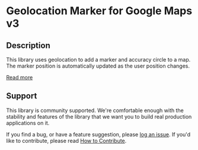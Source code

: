 Geolocation Marker for Google Maps v3
=====================================

## Description

This library uses geolocation to add a marker and accuracy circle to a map. The marker position is automatically updated as the user position changes.

[Read more][more]

## Support

This library is community supported. We're comfortable enough with the stability and features of
the library that we want you to build real production applications on it.

If you find a bug, or have a feature suggestion, please [log an issue][issues]. If you'd like to
contribute, please read [How to Contribute][contrib].

[issues]: https://github.com/googlemaps/v3-utility-library/issues
[contrib]: https://github.com/googlemaps/v3-utility-library/blob/master/archive/geolocationmarker/CONTRIB.md
[more]: http://htmlpreview.github.io/?https://github.com/googlemaps/v3-utility-library/blob/master/archive/geolocationmarker/docs/reference.html